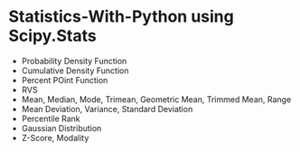 # Statistics-With-Python using Scipy.Stats
 - Probability Density Function
 - Cumulative Density Function
 - Percent POint Function
 - RVS
 - Mean, Median, Mode, Trimean, Geometric Mean, Trimmed Mean, Range
 - Mean Deviation, Variance, Standard Deviation
 - Percentile Rank
 - Gaussian Distribution
 - Z-Score, Modality